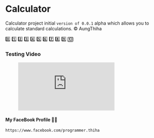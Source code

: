 # Calculator
Calculator project initial `version of 0.0.1` alpha which allows you to calculate standard calculations. :copyright: AungThiha

:zero: :one: :two: :three: :four: :five: :six: :seven: :eight: :nine: :keycap_ten:


### Testing Video

<figure class="video_container">
  <iframe src="http://www.youtube.com/watch?v=DHBVx2mURvQ&t=3s" frameborder="0" allowfullscreen="true"> </iframe>
</figure>


#### My FaceBook Profile :man_technologist:
`https://www.facebook.com/programmer.thiha`
